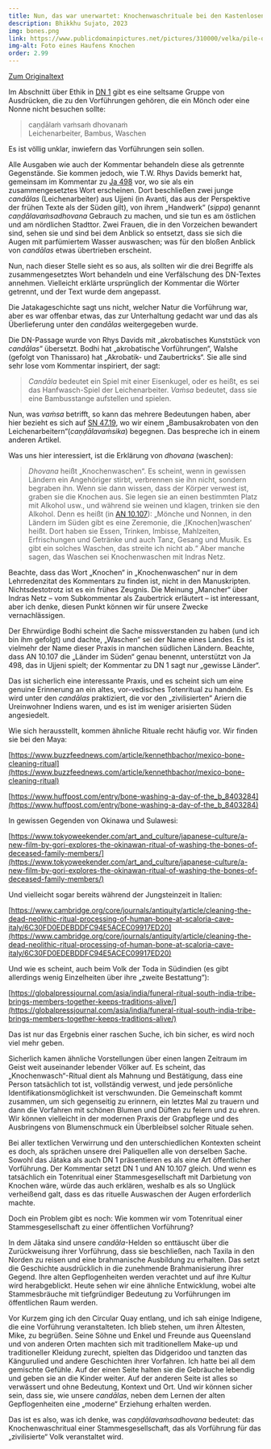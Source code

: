```yaml
---
title: Nun, das war unerwartet: Knochenwaschrituale bei den Kastenlosen in Südindien
description: Bhikkhu Sujato, 2023
img: bones.png
link: https://www.publicdomainpictures.net/pictures/310000/velka/pile-of-bones-1574252704Bhm.jpg
img-alt: Foto eines Haufens Knochen
order: 2.99
---
```


[Zum Originaltext](https://discourse.suttacentral.net/t/well-that-was-unexpected-bone-washing-rituals-among-the-outcastes-of-southern-india/29001)

Im Abschnitt über Ethik in [DN 1](#/sutta/dn1:1.13.2/de/sabbamitta) gibt es eine seltsame Gruppe von Ausdrücken, die zu den Vorführungen gehören, die ein Mönch oder eine Nonne nicht besuchen sollte: 

> caṇḍālaṁ vaṁsaṁ dhovanaṁ  
> Leichenarbeiter, Bambus, Waschen

Es ist völlig unklar, inwiefern das Vorführungen sein sollen. 

Alle Ausgaben wie auch der Kommentar behandeln diese als getrennte Gegenstände. Sie kommen jedoch, wie T.W. Rhys Davids bemerkt hat, gemeinsam im Kommentar zu [Ja 498](https://suttacentral.net/ja498) vor, wo sie als ein zusammengesetztes Wort erscheinen. Dort beschließen zwei junge *candālas* (Leichenarbeiter) aus Ujjeni (in Avanti, das aus der Perspektive der frühen Texte als der Süden gilt), von ihrem „Handwerk“ (*sippa*) genannt *caṇḍālavaṁsadhovana* Gebrauch zu machen, und sie tun es am östlichen und am nördlichen Stadttor. Zwei Frauen, die in den Vorzeichen bewandert sind, sehen sie und sind bei dem Anblick so entsetzt, dass sie sich die Augen mit parfümiertem Wasser auswaschen; was für den bloßen Anblick von *candālas* etwas übertrieben erscheint. 

Nun, nach dieser Stelle sieht es so aus, als sollten wir die drei Begriffe als zusammengesetztes Wort behandeln und eine Verfälschung des DN-Textes annehmen. Vielleicht erklärte ursprünglich der Kommentar die Wörter getrennt, und der Text wurde dem angepasst. 

Die Jatakageschichte sagt uns nicht, welcher Natur die Vorführung war, aber es war offenbar etwas, das zur Unterhaltung gedacht war und das als Überlieferung unter den *candālas* weitergegeben wurde. 

Die DN-Passage wurde von Rhys Davids mit „akrobatisches Kunststück von *candālas*“ übersetzt. Bodhi hat „akrobatische Vorführungen“, Walshe (gefolgt von Thanissaro) hat „Akrobatik- und Zaubertricks“. Sie alle sind sehr lose vom Kommentar inspiriert, der sagt: 

> *Candāla* bedeutet ein Spiel mit einer Eisenkugel, oder es heißt, es sei das Hanfwasch-Spiel der Leichenarbeiter. *Vaṁsa* bedeutet, dass sie eine Bambusstange aufstellen und spielen. 

Nun, was *vaṁsa* betrifft, so kann das mehrere Bedeutungen haben, aber hier bezieht es sich auf [SN 47.19](#/sutta/sn47.19/de/sabbamitta), wo wir einem „Bambusakrobaten von den Leichenarbeitern“(*caṇḍālavaṁsika*) begegnen. Das bespreche ich in einem anderen Artikel.

Was uns hier interessiert, ist die Erklärung von *dhovana* (waschen): 

> *Dhovana* heißt „Knochenwaschen“. Es scheint, wenn in gewissen Ländern ein Angehöriger stirbt, verbrennen sie ihn nicht, sondern begraben ihn. Wenn sie dann wissen, dass der Körper verwest ist, graben sie die Knochen aus. Sie legen sie an einen bestimmten Platz mit Alkohol usw., und während sie weinen und klagen, trinken sie den Alkohol. Denn es heißt (in [AN 10.107](#/sutta/an10.107/de/sabbamitta)): „Mönche und Nonnen, in den Ländern im Süden gibt es eine Zeremonie, die ‚[Knochen]waschen‘ heißt. Dort haben sie Essen, Trinken, Imbisse, Mahlzeiten, Erfrischungen und Getränke und auch Tanz, Gesang und Musik. Es gibt ein solches Waschen, das streite ich nicht ab.“ Aber manche sagen, das Waschen sei Knochenwaschen mit Indras Netz. 

Beachte, dass das Wort „Knochen“ in „Knochenwaschen“ nur in dem Lehrredenzitat des Kommentars zu finden ist, nicht in den Manuskripten. Nichtsdestotrotz ist es ein frühes Zeugnis. Die Meinung „Mancher“ über Indras Netz – vom Subkommentar als Zaubertrick erläutert – ist interessant, aber ich denke, diesen Punkt können wir für unsere Zwecke vernachlässigen. 

Der Ehrwürdige Bodhi scheint die Sache missverstanden zu haben (und ich bin ihm gefolgt) und dachte, „Waschen“ sei der Name eines Landes. Es ist vielmehr der Name dieser Praxis in manchen südlichen Ländern. Beachte, dass AN 10.107 die „Länder im Süden“ genau benennt, unterstützt von Ja 498, das in Ujjeni spielt; der Kommentar zu DN 1 sagt nur „gewisse Länder“. 

Das ist sicherlich eine interessante Praxis, und es scheint sich  um eine genuine Erinnerung an ein altes, vor-vedisches Totenritual zu handeln. Es wird unter den *candālas* praktiziert, die vor den „zivilisierten“ Ariern die Ureinwohner Indiens waren, und es ist im weniger arisierten Süden angesiedelt. 

Wie sich herausstellt, kommen ähnliche Rituale recht häufig vor. Wir finden sie bei den Maya: 

[https://www.buzzfeednews.com/article/kennethbachor/mexico-bone-cleaning-ritual](https://www.buzzfeednews.com/article/kennethbachor/mexico-bone-cleaning-ritual)

[https://www.huffpost.com/entry/bone-washing-a-day-of-the_b_8403284](https://www.huffpost.com/entry/bone-washing-a-day-of-the_b_8403284)

In gewissen Gegenden von Okinawa und Sulawesi:

[https://www.tokyoweekender.com/art_and_culture/japanese-culture/a-new-film-by-gori-explores-the-okinawan-ritual-of-washing-the-bones-of-deceased-family-members/](https://www.tokyoweekender.com/art_and_culture/japanese-culture/a-new-film-by-gori-explores-the-okinawan-ritual-of-washing-the-bones-of-deceased-family-members/)

Und vielleicht sogar bereits während der Jungsteinzeit in Italien: 

[https://www.cambridge.org/core/journals/antiquity/article/cleaning-the-dead-neolithic-ritual-processing-of-human-bone-at-scaloria-cave-italy/6C30FD0EDEBDDFC94E5ACEC09917ED20](https://www.cambridge.org/core/journals/antiquity/article/cleaning-the-dead-neolithic-ritual-processing-of-human-bone-at-scaloria-cave-italy/6C30FD0EDEBDDFC94E5ACEC09917ED20)

Und wie es scheint, auch beim Volk der Toda in Südindien (es gibt allerdings wenig Einzelheiten über ihre „zweite Bestattung“): 

[https://globalpressjournal.com/asia/india/funeral-ritual-south-india-tribe-brings-members-together-keeps-traditions-alive/](https://globalpressjournal.com/asia/india/funeral-ritual-south-india-tribe-brings-members-together-keeps-traditions-alive/)

Das ist nur das Ergebnis einer raschen Suche, ich bin sicher, es wird noch viel mehr geben. 

Sicherlich kamen ähnliche Vorstellungen über einen langen Zeitraum im Geist weit auseinander lebender Völker auf. Es scheint, das „Knochenwasch“-Ritual dient als Mahnung und Bestätigung, dass eine Person tatsächlich tot ist, vollständig verwest, und jede persönliche Identifikationsmöglichkeit ist verschwunden. Die Gemeinschaft kommt zusammen, um sich gegenseitig zu erinnern, ein letztes Mal zu trauern und dann die Vorfahren mit schönen Blumen und Düften zu feiern und zu ehren. Wir können vielleicht in der modernen Praxis der Grabpflege und des Ausbringens von Blumenschmuck ein Überbleibsel solcher Rituale sehen. 

Bei aller textlichen Verwirrung und den unterschiedlichen Kontexten scheint es doch, als sprächen unsere drei Paliquellen alle von derselben Sache. Sowohl das Jātaka als auch DN 1 präsentieren es als eine Art öffentlicher Vorführung. Der Kommentar setzt DN 1 und AN 10.107 gleich. Und wenn es tatsächlich ein Totenritual einer Stammesgesellschaft mit Darbietung von Knochen wäre, würde das auch erklären, weshalb es als so Unglück verheißend galt, dass es das rituelle Auswaschen der Augen erforderlich machte. 

Doch ein Problem gibt es noch: Wie kommen wir vom Totenritual einer Stammesgesellschaft zu einer öffentlichen Vorführung? 

In dem Jātaka sind unsere *candāla*-Helden  so enttäuscht über die Zurückweisung ihrer Vorführung, dass sie beschließen, nach Taxila in den Norden zu reisen und eine brahmanische Ausbildung zu erhalten. Das setzt die Geschichte ausdrücklich in die zunehmende Brahmanisierung ihrer Gegend. Ihre alten Gepflogenheiten werden verachtet und auf ihre Kultur wird herabgeblickt. Heute sehen wir eine ähnliche Entwicklung, wobei alte Stammesbräuche mit tiefgründiger Bedeutung zu Vorführungen im öffentlichen Raum werden. 

Vor Kurzem ging ich den Circular Quay entlang, und ich sah einige Indigene, die eine Vorführung veranstalteten. Ich blieb stehen, um ihren Ältesten, Mike, zu begrüßen. Seine Söhne und Enkel und Freunde aus Queensland und von anderen Orten machten sich mit traditionellem Make-up und traditioneller Kleidung zurecht, spielten das Didgeridoo und tanzten das Kängurulied und andere Geschichten ihrer Vorfahren. Ich hatte bei all dem gemischte Gefühle. Auf der einen Seite halten sie die Gebräuche lebendig und geben sie an die Kinder weiter. Auf der anderen Seite ist alles so verwässert und ohne Bedeutung, Kontext und Ort. Und wir können sicher sein, dass sie, wie unsere *candālas*, neben dem Lernen der alten Gepflogenheiten eine „moderne“ Erziehung erhalten werden.

Das ist es also, was ich denke, was *caṇḍālavaṁsadhovana* bedeutet: das Knochenwaschritual einer Stammesgesellschaft, das als Vorführung für das „zivilisierte“ Volk veranstaltet wird. 
